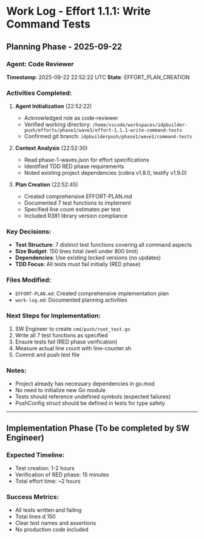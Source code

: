 # Work Log - Effort 1.1.1: Write Command Tests

## Planning Phase - 2025-09-22

### Agent: Code Reviewer
**Timestamp**: 2025-09-22 22:52:22 UTC
**State**: EFFORT_PLAN_CREATION

### Activities Completed:
1. **Agent Initialization** (22:52:22)
   - Acknowledged role as code-reviewer
   - Verified working directory: `/home/vscode/workspaces/idpbuilder-push/efforts/phase1/wave1/effort-1.1.1-write-command-tests`
   - Confirmed git branch: `idpbuilderpush/phase1/wave1/command-tests`

2. **Context Analysis** (22:52:30)
   - Read phase-1-waves.json for effort specifications
   - Identified TDD RED phase requirements
   - Noted existing project dependencies (cobra v1.8.0, testify v1.9.0)

3. **Plan Creation** (22:52:45)
   - Created comprehensive EFFORT-PLAN.md
   - Documented 7 test functions to implement
   - Specified line count estimates per test
   - Included R381 library version compliance

### Key Decisions:
- **Test Structure**: 7 distinct test functions covering all command aspects
- **Size Budget**: 150 lines total (well under 800 limit)
- **Dependencies**: Use existing locked versions (no updates)
- **TDD Focus**: All tests must fail initially (RED phase)

### Files Modified:
- `EFFORT-PLAN.md`: Created comprehensive implementation plan
- `work-log.md`: Documented planning activities

### Next Steps for Implementation:
1. SW Engineer to create `cmd/push/root_test.go`
2. Write all 7 test functions as specified
3. Ensure tests fail (RED phase verification)
4. Measure actual line count with line-counter.sh
5. Commit and push test file

### Notes:
- Project already has necessary dependencies in go.mod
- No need to initialize new Go module
- Tests should reference undefined symbols (expected failures)
- PushConfig struct should be defined in tests for type safety

---

## Implementation Phase (To be completed by SW Engineer)

### Expected Timeline:
- Test creation: 1-2 hours
- Verification of RED phase: 15 minutes
- Total effort time: ~2 hours

### Success Metrics:
- All tests written and failing
- Total lines d 150
- Clear test names and assertions
- No production code included
